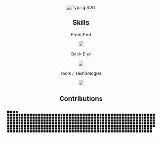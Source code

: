 <p align="center">
    <img src="https://readme-typing-svg.herokuapp.com?font=Cinzel&size=24&duration=3000&pause=1000&color=49FFF1&background=FFFFFF00&center=true&vCenter=true&random=false&width=435&lines=Hello!%F0%9F%91%8B;My+name+is+Taimoor+Aleem!;Welcome+to+my+GitHub+profile!" alt="Typing SVG" />
</p>

<h2 align="center">Skills</h5>

<p align="center">Front-End</p>
<p align="center">
    <img src="https://skillicons.dev/icons?i=html,css,javascript,ts,react,angular,next,bootstrap,tailwind,threejs" />
</p>

<p align="center">Back-End</p>
<p align="center">
    <img src="https://skillicons.dev/icons?i=nodejs,expressjs,cs,c,cpp,dotnet,spring,py,flask,django" />
</p>

<p align="center">Tools / Technologies</p>
<p align="center">
    <img src="https://skillicons.dev/icons?i=git,github,figma,postman,mongodb,mysql,sqlite,postgres,firebase" />
</p>

<h2 align="center">Contributions</h2>

![snake gif](https://github.com/TaimoorAleem/TaimoorAleem/blob/output/github-contribution-grid-snake-dark.svg)
